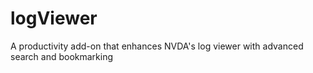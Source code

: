 # logViewer
A productivity add-on that enhances NVDA's log viewer with advanced search and bookmarking

